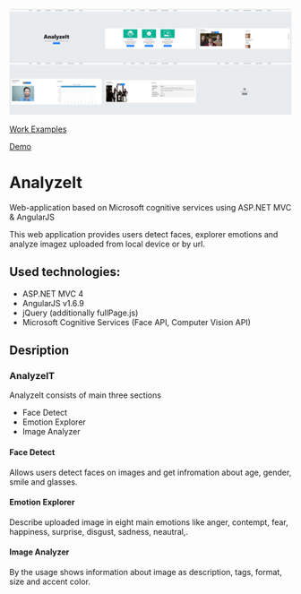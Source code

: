 <p align="center">
  <img src="https://github.com/hibace/AnalyzeIt/blob/master/scr/Preview.png" />
   <p><a href="https://github.com/hibace/AnalyzeIt/tree/master/scr"> Work Examples</a> </p>
  <p><a href="analyzeit.azurewebsites.net"> Demo</a> </p>
 
</p>

# AnalyzeIt
Web-application based on Microsoft cognitive services using ASP.NET MVC &amp; AngularJS

This web application provides users detect faces, explorer emotions and analyze imagez uploaded from local device or by url.

## Used technologies:
- ASP.NET MVC 4
- AngularJS v1.6.9
- jQuery (additionally fullPage.js)
- Microsoft Cognitive Services (Face API, Computer Vision API)

## Desription

### AnalyzeIT
AnalyzeIt consists of main three sections
- Face Detect
- Emotion Explorer
- Image Analyzer

#### Face Detect
Allows users detect faces on images and get infromation about age, gender, smile and glasses.
#### Emotion Explorer
Describe uploaded image in eight main emotions like anger, contempt, fear, happiness, surprise, disgust, sadness, neautral,.
#### Image Analyzer
By the usage shows information about image as description, tags, format, size and accent color.
